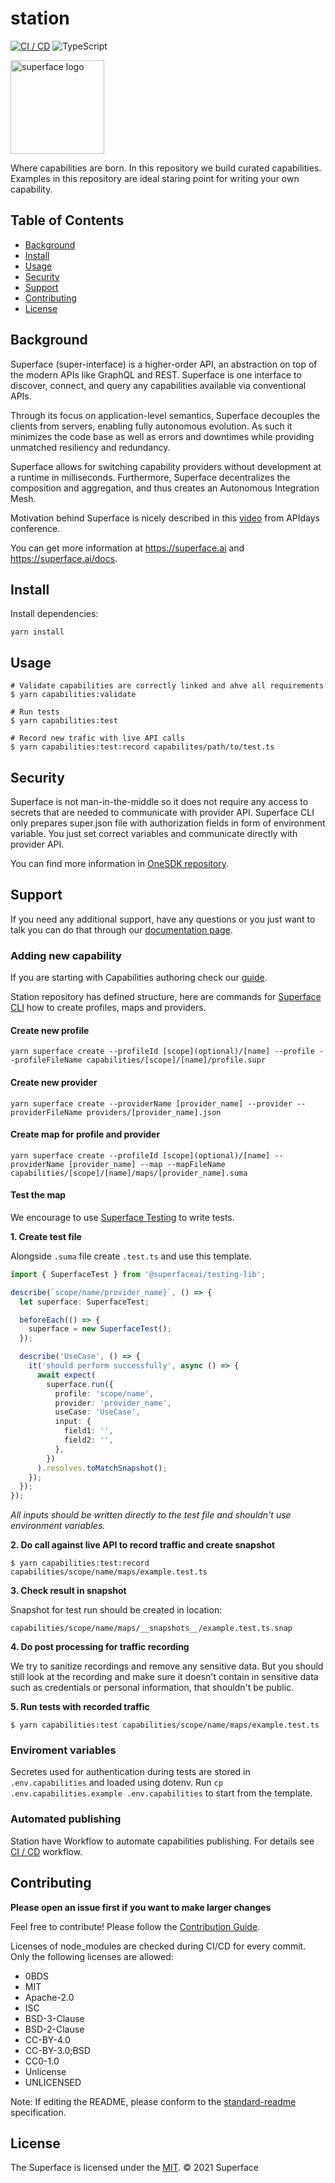 # station

[![CI / CD](https://github.com/superfaceai/station/actions/workflows/ci_cd.yml/badge.svg)](https://github.com/superfaceai/station/actions/workflows/ci_cd.yml)
![TypeScript](https://img.shields.io/badge/%3C%2F%3E-Typescript-blue)

<img src="https://github.com/superfaceai/station/blob/main/.github/docs/LogoGreen.png" alt="superface logo" width="150" height="150">

Where capabilities are born. In this repository we build curated capabilities. Examples in this repository are ideal staring point for writing your own capability.

## Table of Contents

- [Background](#background)
- [Install](#install)
- [Usage](#usage)
- [Security](#security)
- [Support](#support)
- [Contributing](#contributing)
- [License](#license)

## Background

Superface (super-interface) is a higher-order API, an abstraction on top of the modern APIs like GraphQL and REST. Superface is one interface to discover, connect, and query any capabilities available via conventional APIs.

Through its focus on application-level semantics, Superface decouples the clients from servers, enabling fully autonomous evolution. As such it minimizes the code base as well as errors and downtimes while providing unmatched resiliency and redundancy.

Superface allows for switching capability providers without development at a runtime in milliseconds. Furthermore, Superface decentralizes the composition and aggregation, and thus creates an Autonomous Integration Mesh.

Motivation behind Superface is nicely described in this [video](https://www.youtube.com/watch?v=BCvq3NXFb94) from APIdays conference.

You can get more information at https://superface.ai and https://superface.ai/docs.

## Install

Install dependencies:

```
yarn install
```

## Usage

```shell
# Validate capabilities are correctly linked and ahve all requirements
$ yarn capabilities:validate

# Run tests
$ yarn capabilities:test

# Record new trafic with live API calls
$ yarn capabilities:test:record capabilites/path/to/test.ts
```

## Security

Superface is not man-in-the-middle so it does not require any access to secrets that are needed to communicate with provider API. Superface CLI only prepares super.json file with authorization fields in form of environment variable. You just set correct variables and communicate directly with provider API.

You can find more information in [OneSDK repository](https://github.com/superfaceai/one-sdk-js/blob/main/SECURITY.md).

## Support

If you need any additional support, have any questions or you just want to talk you can do that through our [documentation page](https://superface.ai/docs/support).

### Adding new capability

If you are starting with Capabilities authoring check our [guide](https://superface.ai/docs/guides/how-to-create).

Station repository has defined structure, here are commands for [Superface CLI](https://github.com/superfaceai/cli#superface-create) how to create profiles, maps and providers.

#### Create new profile

```shell
yarn superface create --profileId [scope](optional)/[name] --profile --profileFileName capabilities/[scope]/[name]/profile.supr
```

#### Create new provider

```shell
yarn superface create --providerName [provider_name] --provider --providerFileName providers/[provider_name].json
```

#### Create map for profile and provider

```shell
yarn superface create --profileId [scope](optional)/[name] --providerName [provider_name] --map --mapFileName capabilities/[scope]/[name]/maps/[provider_name].suma
```

#### Test the map

We encourage to use [Superface Testing](https://github.com/superfaceai/testing-lib) to write tests.

**1. Create test file**

Alongside `.suma` file create `.test.ts` and use this template.

```ts
import { SuperfaceTest } from '@superfaceai/testing-lib';

describe(`scope/name/provider_name}`, () => {
  let superface: SuperfaceTest;

  beforeEach(() => {
    superface = new SuperfaceTest();
  });

  describe('UseCase', () => {
    it('should perform successfully', async () => {
      await expect(
        superface.run({
          profile: 'scope/name',
          provider: 'provider_name',
          useCase: 'UseCase',
          input: {
            field1: '',
            field2: '',
          },
        })
      ).resolves.toMatchSnapshot();
    });
  });
});
```

_All inputs should be written directly to the test file and shouldn't use environment variables._

**2. Do call against live API to record traffic and create snapshot**

```shell
$ yarn capabilities:test:record capabilities/scope/name/maps/example.test.ts
```

**3. Check result in snapshot**

Snapshot for test run should be created in location:

```
capabilities/scope/name/maps/__snapshots__/example.test.ts.snap
```

**4. Do post processing for traffic recording**

We try to sanitize recordings and remove any sensitive data. But you should still look at the recording and make sure it doesn't contain in sensitive data such as credentials or personal information, that shouldn't be public.

**5. Run tests with recorded traffic**

```shell
$ yarn capabilities:test capabilities/scope/name/maps/example.test.ts
```

### Enviroment variables

Secretes used for authentication during tests are stored in `.env.capabilities` and loaded using dotenv. Run `cp .env.capabilities.example .env.capabilities` to start from the template.

### Automated publishing

Station have Workflow to automate capabilities publishing. For details see [CI / CD](https://github.com/superfaceai/station/blob/main/.github/workflows/ci_cd.yml) workflow.

## Contributing

**Please open an issue first if you want to make larger changes**

Feel free to contribute! Please follow the [Contribution Guide](CONTRIBUTING.md).

Licenses of node_modules are checked during CI/CD for every commit. Only the following licenses are allowed:

- 0BDS
- MIT
- Apache-2.0
- ISC
- BSD-3-Clause
- BSD-2-Clause
- CC-BY-4.0
- CC-BY-3.0;BSD
- CC0-1.0
- Unlicense
- UNLICENSED

Note: If editing the README, please conform to the [standard-readme](https://github.com/RichardLitt/standard-readme) specification.

## License

The Superface is licensed under the [MIT](LICENSE).
© 2021 Superface
